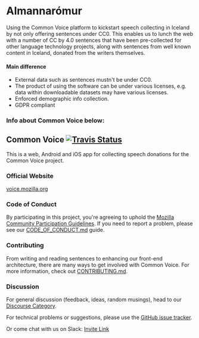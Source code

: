 # Almannarómur

Using the Common Voice platform to kickstart speech collecting in Iceland by not only offering sentences under CC0. This enables us to lunch the web with a number of CC by 4.0 sentences that have been pre-collected for other language technology projects, along with sentences from well known content in Iceland, donated from the writers themselves.

#### Main difference

- External data such as sentences mustn't be under CC0.
- The product of using the software can be under various licenses, e.g. data within downloadable datasets may have various licenses.
- Enforced demographic info collection.
- GDPR compliant

### Info about Common Voice below:

## Common Voice [![Travis Status](https://travis-ci.org/mozilla/voice-web.svg?branch=master)](https://travis-ci.org/mozilla/voice-web)

This is a web, Android and iOS app for collecting speech
donations for the Common Voice project.

### Official Website

[voice.mozilla.org](https://voice.mozilla.org)

### Code of Conduct

By participating in this project, you're agreeing to uphold the [Mozilla Community Participation Guidelines](https://www.mozilla.org/en-US/about/governance/policies/participation/). If you need to report a problem, please see our [CODE_OF_CONDUCT.md](./CODE_OF_CONDUCT.md) guide.

### Contributing

From writing and reading sentences to enhancing our front-end architecture, there are many ways to get involved with Common Voice. For more information, check out [CONTRIBUTING.md](./CONTRIBUTING.md).

### Discussion

For general discussion (feedback, ideas, random musings), head to our [Discourse Category](https://discourse.mozilla-community.org/c/voice).

For technical problems or suggestions, please use the [GitHub issue tracker](https://github.com/mozilla/voice-web/issues).

Or come chat with us on Slack: [Invite Link](https://common-voice-slack-invite.herokuapp.com/)
